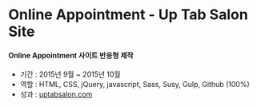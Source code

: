 # Online Appointment - Up Tab Salon Site

#### Online Appointment 사이트 반응형 제작
- 기간 : 2015년 9월 ~ 2015년 10월 
- 역할 : HTML, CSS, jQuery, javascript, Sass, Susy, Gulp, Github (100%)
- 성과 : [uptabsalon.com](http://wwwq.uptabsalon.com:8080/)
